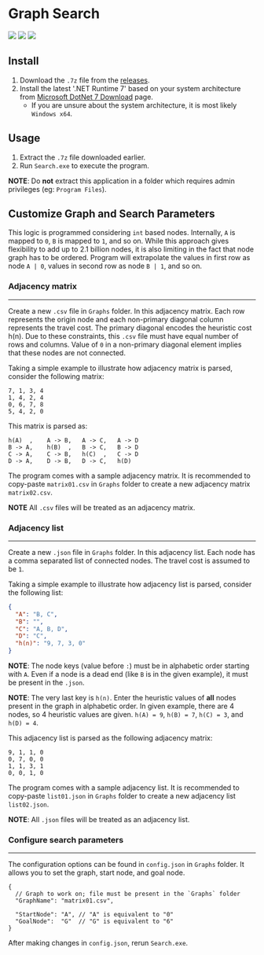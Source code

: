 # Graph Search

<a href="https://github.com/Az-21/graph-search/blob/main/LICENSE" alt="GPL 3.0">
<img src="https://img.shields.io/github/license/Az-21/graph-search?style=for-the-badge" /></a>
<a href="" alt="C#11">
<img src="https://img.shields.io/badge/Built%20With-C%20Sharp-%23630094?style=for-the-badge&logo=c-sharp" /></a>
<a href="" alt=".NET7">
<img src="https://img.shields.io/badge/Built%20On-.NET7-%234E2ACD?style=for-the-badge&logo=dotnet" /></a>

## Install

1. Download the `.7z` file from the [releases](https://github.com/Az-21/graph-search/releases/latest).
2. Install the latest '.NET Runtime 7' based on your system architecture from [Microsoft DotNet 7 Download](https://dotnet.microsoft.com/en-us/download/dotnet/7.0) page.
	- If you are unsure about the system architecture, it is most likely `Windows x64`.

## Usage

1. Extract the `.7z` file downloaded earlier.
2. Run `Search.exe` to execute the program.

**NOTE**: Do **not** extract this application in a folder which requires admin privileges (eg: `Program Files`).

## Customize Graph and Search Parameters

This logic is programmed considering `int` based nodes. Internally, `A` is mapped to `0`, `B` is mapped to `1`, and so on. While this approach gives flexibility to add up to 2.1 billion nodes, it is also limiting in the fact that node graph has to be ordered. Program will extrapolate the values in first row as node `A | 0`, values in second row as node `B | 1`, and so on.

### Adjacency matrix

---

Create a new `.csv` file in `Graphs` folder. In this adjacency matrix. Each row represents the origin node and each non-primary diagonal column represents the travel cost. The primary diagonal encodes the heuristic cost h(n). Due to these constraints, this `.csv` file must have equal number of rows and columns. Value of `0` in a non-primary diagonal element implies that these nodes are not connected.

Taking a simple example to illustrate how adjacency matrix is parsed, consider the following matrix:

```csv
7, 1, 3, 4
1, 4, 2, 4
0, 6, 7, 8
5, 4, 2, 0
```

This matrix is parsed as:

```csv
h(A)  ,    A -> B,   A -> C,   A -> D
B -> A,    h(B)  ,   B -> C,   B -> D
C -> A,    C -> B,   h(C)  ,   C -> D
D -> A,    D -> B,   D -> C,   h(D)
```

The program comes with a sample adjacency matrix. It is recommended to copy-paste `matrix01.csv` in `Graphs` folder to create a new adjacency matrix `matrix02.csv`.

**NOTE** All `.csv` files will be treated as an adjacency matrix.

### Adjacency list

---

Create a new `.json` file in `Graphs` folder. In this adjacency list. Each node has a comma separated list of connected nodes. The travel cost is assumed to be `1`.

Taking a simple example to illustrate how adjacency list is parsed, consider the following list:

```json
{
  "A": "B, C",
  "B": "",
  "C": "A, B, D",
  "D": "C",
  "h(n)": "9, 7, 3, 0"
}
```

**NOTE**: The node keys (value before `:`) must be in alphabetic order starting with `A`. Even if a node is a dead end (like `B` is in the given example), it must be present in the `.json`.

**NOTE**: The very last key is `h(n)`. Enter the heuristic values of **all** nodes present in the graph in alphabetic order. In given example, there are 4 nodes, so 4 heuristic values are given. `h(A) = 9`, `h(B) = 7`, `h(C) = 3`, and `h(D) = 4`.

This adjacency list is parsed as the following adjacency matrix:

```csv
9, 1, 1, 0
0, 7, 0, 0
1, 1, 3, 1
0, 0, 1, 0
```

The program comes with a sample adjacency list. It is recommended to copy-paste `list01.json` in `Graphs` folder to create a new adjacency list `list02.json`.

**NOTE**: All `.json` files will be treated as an adjacency list.

### Configure search parameters

---

The configuration options can be found in `config.json` in `Graphs` folder. It allows you to set the graph, start node, and goal node.

```jsonc
{
  // Graph to work on; file must be present in the `Graphs` folder
  "GraphName": "matrix01.csv",

  "StartNode": "A", // "A" is equivalent to "0"
  "GoalNode":  "G"  // "G" is equivalent to "6"
}
```

After making changes in `config.json`, rerun `Search.exe`.
